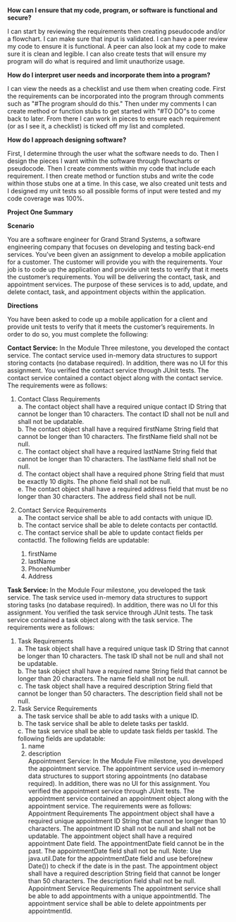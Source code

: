 **How can I ensure that my code, program, or software is functional and secure?**

I can start by reviewing the requirements then creating pseudocode and/or a flowchart.  I can make sure that input is validated.  I can have a peer review my code to ensure it is functional.  A peer can also look at my code to make sure it is clean and legible.  I can also create tests that will ensure my program will do what is required and limit unauthorize usage.

**How do I interpret user needs and incorporate them into a program?**

I can view the needs as a checklist and use them when creating code.  First the requirements can be incorporated into the program through comments such as "#The program should do this."  Then under my comments I can create method or function stubs to get started with "#TO DO"s to come back to later.  From there I can work in pieces to ensure each requirement (or as I see it, a checklist) is ticked off my list and completed. 

**How do I approach designing software?**

First, I determine through the user what the software needs to do.  Then I design the pieces I want within the software through flowcharts or pseudocode.  Then I create comments within my code that include each requirement.  I then create method or function stubs and write the code within those stubs one at a time.  In this case, we also created unit tests and I designed my unit tests so all possible forms of input were tested and my code coverage was 100%.

**Project One Summary**

**Scenario**

You are a software engineer for Grand Strand Systems, a software engineering company that focuses on developing and testing back-end services. You’ve been given an assignment to develop a mobile application for a customer. The customer will provide you with the requirements. Your job is to code up the application and provide unit tests to verify that it meets the customer’s requirements. You will be delivering the contact, task, and appointment services. The purpose of these services is to add, update, and delete contact, task, and appointment objects within the application.

**Directions**

You have been asked to code up a mobile application for a client and provide unit tests to verify that it meets the customer’s requirements. In order to do so, you must complete the following:

**Contact Service:** In the Module Three milestone, you developed the contact service. The contact service used in-memory data structures to support storing contacts (no database required). In addition, there was no UI for this assignment. You verified the contact service through JUnit tests. The contact service contained a contact object along with the contact service. The requirements were as follows:<br/>
1. Contact Class Requirements<br/>
  a. The contact object shall have a required unique contact ID String that cannot be longer than 10 characters. The contact ID shall not be null and shall not be updatable.<br/>
  b. The contact object shall have a required firstName String field that cannot be longer than 10 characters. The firstName field shall not be null.<br/>
  c. The contact object shall have a required lastName String field that cannot be longer than 10 characters. The lastName field shall not be null.<br/>
  d. The contact object shall have a required phone String field that must be exactly 10 digits. The phone field shall not be null.<br/>
  e. The contact object shall have a required address field that must be no longer than 30 characters. The address field shall not be null.<br/>

2. Contact Service Requirements<br/>
  a. The contact service shall be able to add contacts with unique ID.<br/>
  b. The contact service shall be able to delete contacts per contactId.<br/>
  c. The contact service shall be able to update contact fields per contactId. The following fields are updatable:<br/>
    1. firstName<br/>
    2. lastName<br/>
    3. PhoneNumber<br/>
    4. Address
    
**Task Service:** In the Module Four milestone, you developed the task service. The task service used in-memory data structures to support storing tasks (no database required). In addition, there was no UI for this assignment. You verified the task service through JUnit tests. The task service contained a task object along with the task service. The requirements were as follows:<br/>
1. Task Requirements<br/>
  a. The task object shall have a required unique task ID String that cannot be longer than 10 characters. The task ID shall not be null and shall not be updatable.<br/>
  b. The task object shall have a required name String field that cannot be longer than 20 characters. The name field shall not be null.<br/>
  c. The task object shall have a required description String field that cannot be longer than 50 characters. The description field shall not be null.
2. Task Service Requirements<br/>
  a. The task service shall be able to add tasks with a unique ID.<br/>
  b. The task service shall be able to delete tasks per taskId.<br/>
  c. The task service shall be able to update task fields per taskId. The following fields are updatable:<br/>
    1. name<br/>
    2. description<br/>
Appointment Service: In the Module Five milestone, you developed the appointment service. The appointment service used in-memory data structures to support storing appointments (no database required). In addition, there was no UI for this assignment. You verified the appointment service through JUnit tests. The appointment service contained an appointment object along with the appointment service. The requirements were as follows:
Appointment Requirements
The appointment object shall have a required unique appointment ID String that cannot be longer than 10 characters. The appointment ID shall not be null and shall not be updatable.
The appointment object shall have a required appointment Date field. The appointmentDate field cannot be in the past. The appointmentDate field shall not be null. Note: Use java.util.Date for the appointmentDate field and use before(new Date()) to check if the date is in the past.
The appointment object shall have a required description String field that cannot be longer than 50 characters. The description field shall not be null.
Appointment Service Requirements
The appointment service shall be able to add appointments with a unique appointmentId.
The appointment service shall be able to delete appointments per appointmentId.

